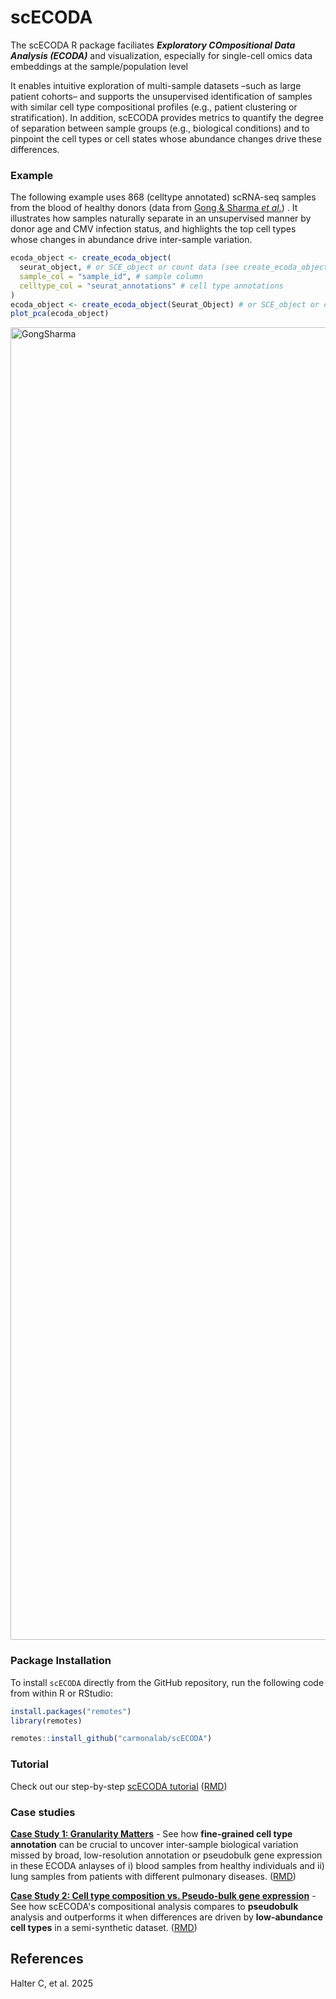 # scECODA

The scECODA R package faciliates ***Exploratory COmpositional Data Analysis (ECODA)*** and visualization, especially for single-cell omics data embeddings at the sample/population level

It enables intuitive exploration of multi-sample datasets –such as large patient cohorts– and supports the unsupervised identification of samples with similar cell type compositional profiles (e.g., patient clustering or stratification). In addition, scECODA provides metrics to quantify the degree of separation between sample groups (e.g., biological conditions) and to pinpoint the cell types or cell states whose abundance changes drive these differences.

### Example
The following example uses 868 (celltype annotated) scRNA-seq samples from the blood of healthy donors (data from [Gong & Sharma *et al.*](https://pubmed.ncbi.nlm.nih.gov/39314416/)) . It illustrates how samples naturally separate in an unsupervised manner by donor age and CMV infection status, and highlights the top cell types whose changes in abundance drive inter-sample variation.

```r
ecoda_object <- create_ecoda_object(
  seurat_object, # or SCE_object or count data (see create_ecoda_object_helper)
  sample_col = "sample_id", # sample column
  celltype_col = "seurat_annotations" # cell type annotations
)
ecoda_object <- create_ecoda_object(Seurat_Object) # or SCE_object or count data
plot_pca(ecoda_object)
```

<img width="2700" height="2100" alt="GongSharma" src="https://github.com/user-attachments/assets/aa8b34ba-722c-495d-a9f7-3aea92842652" />


### Package Installation

To install `scECODA` directly from the GitHub repository, run the following code from within R or RStudio:

``` r
install.packages("remotes")
library(remotes)

remotes::install_github("carmonalab/scECODA")
```


### Tutorial

Check out our step-by-step [scECODA tutorial](https://carmonalab.github.io/scECODA_demo/Tutorial.html) ([RMD](https://github.com/carmonalab/scECODA_demo/blob/master/Tutorial.rmd))


### Case studies

[**Case Study 1: Granularity Matters**](https://carmonalab.github.io/scECODA_demo/Case_Study_1.html) -
See how **fine-grained cell type annotation** can be crucial to uncover inter-sample biological variation missed by broad, low-resolution annotation or pseudobulk gene expression in these ECODA anlayses of i) blood samples from healthy individuals and ii) lung samples from patients with different pulmonary diseases. ([RMD](https://github.com/carmonalab/scECODA_demo/blob/master/Case_Study_1.rmd))

[**Case Study 2: Cell type composition vs. Pseudo-bulk gene expression**](https://carmonalab.github.io/scECODA_demo/Case_Study_2.html) -
See how scECODA's compositional analysis compares to **pseudobulk** analysis and outperforms it when differences are driven by **low-abundance cell types** in a semi-synthetic dataset. ([RMD](https://github.com/carmonalab/scECODA_demo/blob/master/Case_Study_2.rmd))


## References

Halter C, et al. 2025
